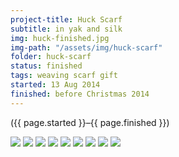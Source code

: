```yaml
---
project-title: Huck Scarf
subtitle: in yak and silk
img: huck-finished.jpg
img-path: "/assets/img/huck-scarf"
folder: huck-scarf
status: finished
tags: weaving scarf gift
started: 13 Aug 2014
finished: before Christmas 2014
---
```

<p class="center">({{ page.started }}–{{ page.finished }})</p>

<section id="photos">
<img src="{{ page.img-path }}/huck-draft.jpg" />
<img src="{{ page.img-path }}/huck-talyo.jpg" />
<img src="{{ page.img-path }}/huck-silken-fog.jpg" />
<img src="{{ page.img-path }}/huck-scarf-plan.jpg" />
<img src="{{ page.img-path }}/huck-sleying.jpg" />
<img src="{{ page.img-path }}/huck-ppi.jpg" />
<img src="{{ page.img-path }}/huck-on-loom.jpg" />
<img src="{{ page.img-path }}/huck-finished.jpg" />
<img src="{{ page.img-path }}/huck-close-up.jpg" />
</section><!-- /#photos --> 